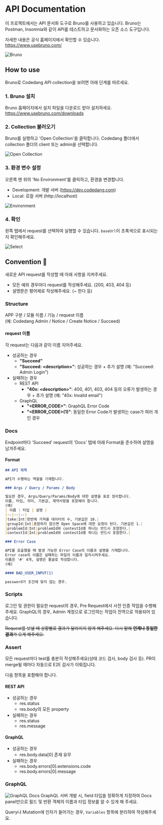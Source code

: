 # API Documentation

이 프로젝트에서는 API 문서화 도구로 Bruno를 사용하고 있습니다. Bruno는 Postman, Insomnia와 같이 API를 테스트하고 문서화하는 오픈 소스 도구입니다.

자세한 내용은 공식 홈페이지에서 확인할 수 있습니다.  
https://www.usebruno.com/

![Bruno](https://www.usebruno.com/images/landing-2.png)

## How to use

Bruno로 Codedang API collection을 보려면 아래 단계를 따르세요.

### 1. Bruno 설치

Bruno 홈페이지에서 설치 파일을 다운로드 받아 설치하세요.  
https://www.usebruno.com/downloads

### 2. Collection 불러오기

Bruno를 실행하고 'Open Collection'을 클릭합니다.
Codedang 폴더에서 collection 폴더의 client 또는 admin을 선택합니다.

![Open Collection](assets/bruno-start.png)

### 3. 환경 변수 설정

오른쪽 맨 위의 'No Environment'를 클릭하고, 환경을 변경합니다.

- Development: 개발 서버 (https://dev.codedang.com)
- Local: 로컬 서버 (http://localhost)

![Environment](assets/bruno-env.png)

### 4. 확인

왼쪽 탭에서 request를 선택하여 실행할 수 있습니다. `baseUrl`이 초록색으로 표시되는지 확인해주세요.

![Select](assets/bruno-select.png)

## Convention 🤙

새로운 API request를 작성할 때 아래 사항을 지켜주세요.

- 모든 예외 경우마다 request를 작성해주세요. (200, 403, 404 등)
- 설명문은 평어체로 작성해주세요. (~ 한다 등)

### Structure

APP 구분 / 모듈 이름 / 기능 / request 이름  
(예: Codedang Admin / Notice / Create Notice / Succeed)

#### request 이름

각 request는 다음과 같이 이름 지어주세요.

- 성공하는 경우
  - **"Succeed"**
  - **"Succeed: \<description>"**: 성공하는 경우 + 추가 설명 (예: "Succeed: Admin Login")
- 실패하는 경우
  - REST API
    - **"40x: \<description>"**: 400, 401, 403, 404 등의 오류가 발생하는 경우 + 추가 설명 (예: "40x: Invalid email")
  - GraphQL
    - **"<ERROR_CODE>"**: GraphQL Error Code
    - **"<ERROR_CODE>(1)"**: 동일한 Error Code가 발생하는 case가 여러 개인 경우

### Docs

Endpoint마다 'Succeed' request의 'Docs' 탭에 아래 Format을 준수하여 설명을 남겨주세요.

#### Format

```markdown
## API 제목

API가 수행하는 역할을 기재합니다.

### Args / Query / Params / Body

필요한 경우, Args/Query/Params/Body에 대한 설명을 표로 정리합니다.
이름, 타입, 의미, 기본값, 제약사항을 포함해야 합니다.
(예)
| 이름 | 타입 | 설명 |
|--|--|--|
|take|Int|한번에 가져올 데이터의 수, 기본값은 10.|
|groupId|Int|포함하지 않으면 Open Space에 대한 요청이 된다. 기본값은 1.|
|problemId|Int|problemId와 contestId중 하나는 반드시 포함한다.|
|contestId|Int|problemId와 contestId중 하나는 반드시 포함한다.|

### Error Case

API를 호출했을 때 발생 가능한 Error Case의 이름과 설명을 기재합니다.
Error case의 이름은 실패하는 파일의 이름과 일치시켜주세요.
이름은 '#' 4개, 설명은 줄글로 작성합니다.
(예)

#### BAD_USER_INPUT(1)

password가 조건에 맞지 않는 경우.
```

### Scripts

로그인 및 권한이 필요한 request의 경우, Pre Request에서 사전 인증 작업을 수행해주세요. GraphQL의 경우, Admin 계정으로 로그인하는 작업이 전역으로 적용되어 있습니다.

~~Request를 보낼 때 상황별로 결과가 달라지지 않게 해주세요. 다시 말해 **언제나 동일한 결과**가 오게 해주세요.~~

### Assert

모든 request마다 test를 충분히 작성해주세요(상태 코드 검사, body 검사 등). PR이 merge될 때마다 자동으로 E2E 검사가 이뤄집니다.

다음 항목을 포함해야 합니다.

#### REST API

- 성공하는 경우
  - res.status
  - res.body의 모든 property
- 실패하는 경우
  - res.status
  - res.message

#### GraphQL

- 성공하는 경우
  - res.body.data[0] 존재 유무
- 실패하는 경우
  - res.body.errors[0].extensions.code
  - res.body.errors[0].message

### GraphQL

![GraphQL Docs](assets/bruno-graphql-docs.png)
GraphQL 서버 개발 시, field 타입을 정확하게 지정하여 Docs panel만으로 필드 및 반환 객체의 이름과 타입 정보를 알 수 있게 해 주세요.

Query나 Mutation에 인자가 들어가는 경우, `Variables` 항목에 분리하여 작성해주세요.
